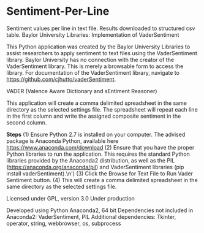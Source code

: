# Sentiment-Per-Line
Sentiment values per line in text file. Results downloaded to structured csv table.
Baylor University Libraries: Implementation of VaderSentiment

This Python application was created by the Baylor University Libraries to assist researchers to apply sentiment to text files using the VaderSentiment library. Baylor University has no connection with the creator of the VaderSentiment library. This is merely a browsable form to access the library. For documentation of the VaderSentiment library, navigate to https://github.com/cjhutto/vaderSentiment.

VADER (Valence Aware Dictionary and sEntiment Reasoner)

This application will create a comma delimited spreadsheet in the same directory as the selected settings file. The spreadsheet will repeat each line in the first column and write the assigned composite sentiment in the second column.

__Steps__
(1) Ensure Python 2.7 is installed on your computer. The advised package is Anaconda Python, available here https://www.anaconda.com/download
(2) Ensure that you have the proper Python libraries to run the application. This requires the standard Python libraries provided by the Anaconda2 distribution, as well as the PIL (https://anaconda.org/anaconda/pil) and VaderSentiment libraries (pip install vaderSentiment).\n')
(3) Click the Browse for Text File to Run Vader Sentiment button.
(4) This will create a comma delimited spreadsheet in the same directory as the selected settings file.
 
 Licensed under GPL, version 3.0
 Under production
 
 Developed using Python Anaconda2, 64 bit
 Dependencies not included in Anaconda2: VaderSentiment, PIL
 Additional dependencies: Tkinter, operator, string, webbrowser, os, subprocess

